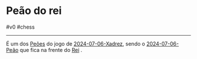 # Peão do rei 
#v0 #chess 

---
É um dos [Peões](_insight/Peões.md) do jogo de [2024-07-06-Xadrez](api/2024/07/06/2024-07-06-Xadrez.md), sendo o [2024-07-06-Peão](_insight/2024-07-06-Peão.md) que fica na frente do [Rei](_insight/Rei.md) .